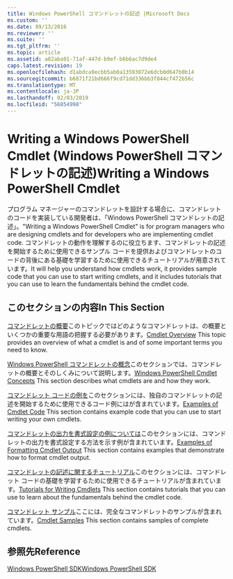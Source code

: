 ```yaml
---
title: Windows PowerShell コマンドレットの記述 |Microsoft Docs
ms.custom: ''
ms.date: 09/13/2016
ms.reviewer: ''
ms.suite: ''
ms.tgt_pltfrm: ''
ms.topic: article
ms.assetid: a82aba91-71af-447d-b9ef-b6b6ac7d9de4
caps.latest.revision: 19
ms.openlocfilehash: d1abdca9ecbb5ab0a13593072e6dcb0d647b0b14
ms.sourcegitcommit: b6871f21bd666f9cd71dd336bb3f844cf472b56c
ms.translationtype: MT
ms.contentlocale: ja-JP
ms.lasthandoff: 02/03/2019
ms.locfileid: "56854998"
---
```

# <a name="writing-a-windows-powershell-cmdlet"></a><span data-ttu-id="683bc-102">Writing a Windows PowerShell Cmdlet (Windows PowerShell コマンドレットの記述)</span><span class="sxs-lookup"><span data-stu-id="683bc-102">Writing a Windows PowerShell Cmdlet</span></span>

<span data-ttu-id="683bc-103">プログラム マネージャーのコマンドレットを設計する場合に、コマンドレットのコードを実装している開発者は、「Windows PowerShell コマンドレットの記述」。</span><span class="sxs-lookup"><span data-stu-id="683bc-103">"Writing a Windows PowerShell Cmdlet" is for program managers who are designing cmdlets and for developers who are implementing cmdlet code.</span></span> <span data-ttu-id="683bc-104">コマンドレットの動作を理解するのに役立ちます、コマンドレットの記述を開始するために使用できるサンプル コードを提供およびコマンドレットのコードの背後にある基礎を学習するために使用できるチュートリアルが用意されています。</span><span class="sxs-lookup"><span data-stu-id="683bc-104">It will help you understand how cmdlets work, it provides sample code that you can use to start writing cmdlets, and it includes tutorials that you can use to learn the fundamentals behind the cmdlet code.</span></span>

## <a name="in-this-section"></a><span data-ttu-id="683bc-105">このセクションの内容</span><span class="sxs-lookup"><span data-stu-id="683bc-105">In This Section</span></span>

<span data-ttu-id="683bc-106">[コマンドレットの概要](./cmdlet-overview.md)このトピックではどのようなコマンドレットは、の概要といくつかの重要な用語の把握する必要があります。</span><span class="sxs-lookup"><span data-stu-id="683bc-106">[Cmdlet Overview](./cmdlet-overview.md) This topic provides an overview of what a cmdlet is and of some important terms you need to know.</span></span>

<span data-ttu-id="683bc-107">[Windows PowerShell コマンドレットの概念](./windows-powershell-cmdlet-concepts.md)このセクションでは、コマンドレットの概要とそのしくみについて説明します。</span><span class="sxs-lookup"><span data-stu-id="683bc-107">[Windows PowerShell Cmdlet Concepts](./windows-powershell-cmdlet-concepts.md) This section describes what cmdlets are and how they work.</span></span>

<span data-ttu-id="683bc-108">[コマンドレット コードの例を](./examples-of-cmdlet-code.md)このセクションには、独自のコマンドレットの記述を開始するために使用できるコード例にはが含まれています。</span><span class="sxs-lookup"><span data-stu-id="683bc-108">[Examples of Cmdlet Code](./examples-of-cmdlet-code.md) This section contains example code that you can use to start writing your own cmdlets.</span></span>

<span data-ttu-id="683bc-109">[コマンドレットの出力を書式設定の例については](https://msdn.microsoft.com/en-us/65829249-124d-47d0-9bf3-8e397dc55855)このセクションには、コマンドレットの出力を書式設定する方法を示す例が含まれています。</span><span class="sxs-lookup"><span data-stu-id="683bc-109">[Examples of Formatting Cmdlet Output](https://msdn.microsoft.com/en-us/65829249-124d-47d0-9bf3-8e397dc55855) This section contains examples that demonstrate how to format cmdlet output.</span></span>

<span data-ttu-id="683bc-110">[コマンドレットの記述に関するチュートリアル](./tutorials-for-writing-cmdlets.md)このセクションには、コマンドレット コードの基礎を学習するために使用できるチュートリアルが含まれています。</span><span class="sxs-lookup"><span data-stu-id="683bc-110">[Tutorials for Writing Cmdlets](./tutorials-for-writing-cmdlets.md) This section contains tutorials that you can use to learn about the fundamentals behind the cmdlet code.</span></span>

<span data-ttu-id="683bc-111">[コマンドレット サンプル](./cmdlet-samples.md)ここには、完全なコマンドレットのサンプルが含まれています。</span><span class="sxs-lookup"><span data-stu-id="683bc-111">[Cmdlet Samples](./cmdlet-samples.md) This section contains samples of complete cmdlets.</span></span>

## <a name="reference"></a><span data-ttu-id="683bc-112">参照先</span><span class="sxs-lookup"><span data-stu-id="683bc-112">Reference</span></span>

[<span data-ttu-id="683bc-113">Windows PowerShell SDK</span><span class="sxs-lookup"><span data-stu-id="683bc-113">Windows PowerShell SDK</span></span>](../windows-powershell-reference.md)
